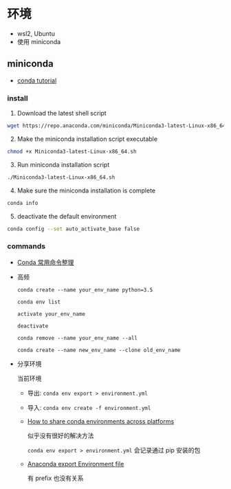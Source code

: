 # 环境

- wsl2, Ubuntu
- 使用 miniconda

## miniconda

- [conda tutorial](https://conda.io/projects/conda/en/latest/user-guide/getting-started.html)

### install

1. Download the latest shell script

```bash
wget https://repo.anaconda.com/miniconda/Miniconda3-latest-Linux-x86_64.sh
```

2. Make the miniconda installation script executable

```bash
chmod +x Miniconda3-latest-Linux-x86_64.sh
```

3. Run miniconda installation script

```bash
./Miniconda3-latest-Linux-x86_64.sh
```

4. Make sure the miniconda installation is complete

```bash
conda info
```

5. deactivate the default environment

```bash
conda config --set auto_activate_base false
```

### commands

- [Conda 常用命令整理](https://blog.csdn.net/menc15/article/details/71477949)

- 高频

  `conda create --name your_env_name python=3.5`

  `conda env list`

  `activate your_env_name`

  `deactivate`

  `conda remove --name your_env_name --all`

  `conda create --name new_env_name --clone old_env_name `

- 分享环境

  当前环境

  - 导出: `conda env export > environment.yml`
  - 导入: `conda env create -f environment.yml`

  - [How to share conda environments across platforms](https://stackoverflow.com/questions/39280638/how-to-share-conda-environments-across-platforms)

    似乎没有很好的解决方法

    `conda env export > environment.yml` 会记录通过 pip 安装的包

  - [Anaconda export Environment file](https://stackoverflow.com/questions/41274007/anaconda-export-environment-file)

    有 prefix 也没有关系
